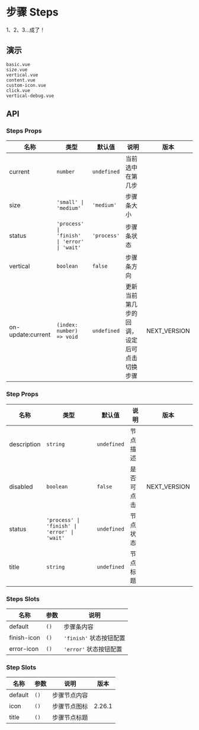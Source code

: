 # 步骤 Steps

<!--single-column-->

1、2、3...成了！

## 演示

```demo
basic.vue
size.vue
vertical.vue
content.vue
custom-icon.vue
click.vue
vertical-debug.vue
```

## API

### Steps Props

| 名称 | 类型 | 默认值 | 说明 | 版本 |
| --- | --- | --- | --- | --- |
| current | `number` | `undefined` | 当前选中在第几步 |  |
| size | `'small' \| 'medium'` | `'medium'` | 步骤条大小 |  |
| status | `'process' \| 'finish' \| 'error' \| 'wait'` | `'process'` | 步骤条状态 |  |
| vertical | `boolean` | `false` | 步骤条方向 |  |
| on-update:current | `(index: number) => void` | `undefined` | 更新当前第几步的回调，设定后可点击切换步骤 | NEXT_VERSION |

### Step Props

| 名称 | 类型 | 默认值 | 说明 | 版本 |
| --- | --- | --- | --- | --- |
| description | `string` | `undefined` | 节点描述 |  |
| disabled | `boolean` | `false` | 是否可点击 | NEXT_VERSION |
| status | `'process' \| 'finish' \| 'error' \| 'wait'` | `undefined` | 节点状态 |  |
| title | `string` | `undefined` | 节点标题 |  |

### Steps Slots

| 名称        | 参数 | 说明                    |
| ----------- | ---- | ----------------------- |
| default     | `()` | 步骤条内容              |
| finish-icon | `()` | `'finish'` 状态按钮配置 |
| error-icon  | `()` | `'error'` 状态按钮配置  |

### Step Slots

| 名称    | 参数 | 说明         | 版本   |
| ------- | ---- | ------------ | ------ |
| default | `()` | 步骤节点内容 |        |
| icon    | `()` | 步骤节点图标 | 2.26.1 |
| title   | `()` | 步骤节点标题 |        |
